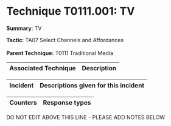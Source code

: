 # Technique T0111.001: TV

**Summary**: TV

**Tactic**: TA07 Select Channels and Affordances <br><br>**Parent Technique:** T0111 Traditional Media


| Associated Technique | Description |
| --------- | ------------------------- |



| Incident | Descriptions given for this incident |
| -------- | -------------------- |



| Counters | Response types |
| -------- | -------------- |


DO NOT EDIT ABOVE THIS LINE - PLEASE ADD NOTES BELOW